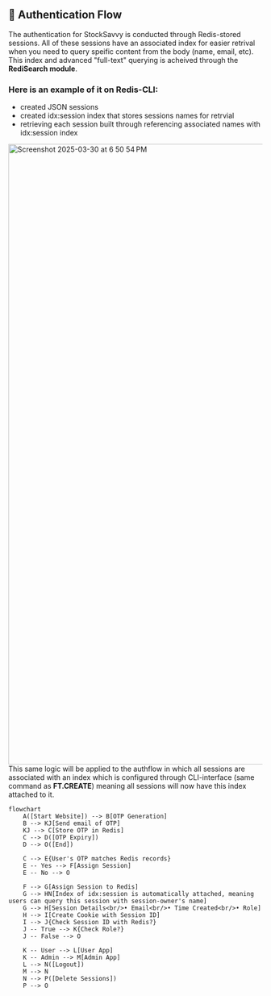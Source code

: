 ## 🔐 Authentication Flow

The authentication for StockSavvy is conducted through Redis-stored sessions. All of these sessions have an associated index for easier retrival when you need to query speific content from the body (name, email, etc). This index and advanced "full-text" querying is acheived through the **RediSearch module**.

### Here is an example of it on Redis-CLI:
- created JSON sessions
- created idx:session index that stores sessions names for retrvial
- retrieving each session built through referencing associated names with idx:session index
  
<img width="1231" alt="Screenshot 2025-03-30 at 6 50 54 PM" src="https://github.com/user-attachments/assets/740c6e26-c4ce-4f69-b988-e602c62322a0" />
<br />
This same logic will be applied to the authflow in which all sessions are associated with an index which is configured through CLI-interface (same command as <b>FT.CREATE</b>) meaning all sessions will now have this index attached to it.
<br />

```mermaid 
flowchart 
    A([Start Website]) --> B[OTP Generation]
    B --> KJ[Send email of OTP]
    KJ --> C[Store OTP in Redis]
    C --> D([OTP Expiry])
    D --> O([End])
  
    C --> E{User's OTP matches Redis records}
    E -- Yes --> F[Assign Session]
    E -- No --> O
  
    F --> G[Assign Session to Redis]
    G --> HN[Index of idx:session is automatically attached, meaning users can query this session with session-owner's name]
    G --> H[Session Details<br/>• Email<br/>• Time Created<br/>• Role]
    H --> I[Create Cookie with Session ID]
    I --> J{Check Session ID with Redis?}
    J -- True --> K{Check Role?}
    J -- False --> O
  
    K -- User --> L[User App]
    K -- Admin --> M[Admin App]
    L --> N([Logout])
    M --> N
    N --> P([Delete Sessions])
    P --> O


```


